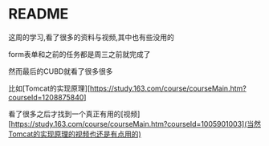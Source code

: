 # README

这周的学习,看了很多的资料与视频,其中也有些没用的

form表单和之前的任务都是周三之前就完成了

然而最后的CUBD就看了很多很多

比如[Tomcat的实现原理][https://study.163.com/course/courseMain.htm?courseId=1208875840]

看了很多之后才找到一个真正有用的[视频][https://study.163.com/course/courseMain.htm?courseId=1005901003](当然Tomcat的实现原理的视频也还是有点用的)


